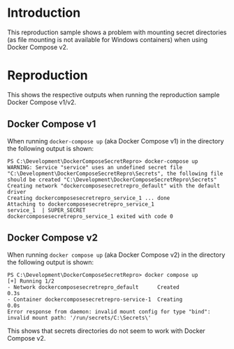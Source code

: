 # Introduction

This reproduction sample shows a problem with mounting secret directories (as file mounting is not available for Windows containers) when using Docker Compose v2.

# Reproduction

This shows the respective outputs when running the reproduction sample Docker Compose v1/v2.

## Docker Compose v1

When running `docker-compose up` (aka Docker Compose v1) in the directory the following output is shown:
```
PS C:\Development\DockerComposeSecretRepro> docker-compose up
WARNING: Service "service" uses an undefined secret file "C:\Development\DockerComposeSecretRepro\Secrets", the following file should be created "C:\Development\DockerComposeSecretRepro\Secrets"
Creating network "dockercomposesecretrepro_default" with the default driver
Creating dockercomposesecretrepro_service_1 ... done
Attaching to dockercomposesecretrepro_service_1
service_1  | SUPER_SECRET
dockercomposesecretrepro_service_1 exited with code 0
```

## Docker Compose v2

When running `docker compose up` (aka Docker Compose v2) in the directory the following output is shown:
```
PS C:\Development\DockerComposeSecretRepro> docker compose up
[+] Running 1/2
- Network dockercomposesecretrepro_default      Created                                                           0.3s
- Container dockercomposesecretrepro-service-1  Creating                                                          0.0s
Error response from daemon: invalid mount config for type "bind": invalid mount path: '/run/secrets/C:\Secrets\'
```

This shows that secrets directories do not seem to work with Docker Compose v2.